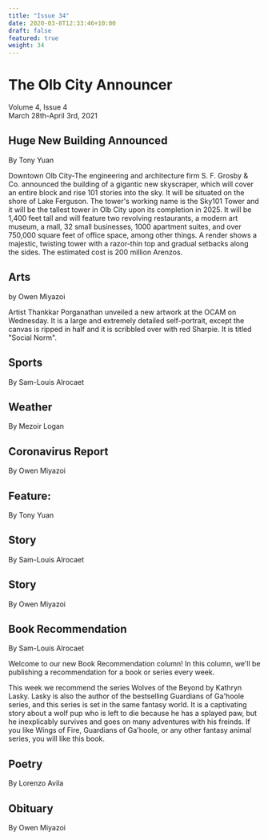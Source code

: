 ```yaml
---
title: "Issue 34"
date: 2020-03-8T12:33:46+10:00
draft: false
featured: true
weight: 34
---
```


# The Olb City Announcer    
Volume 4, Issue 4    
March 28th-April 3rd, 2021    

## Huge New Building Announced
By Tony Yuan

Downtown Olb City-The engineering and architecture firm S. F. Grosby & Co. announced the building of a gigantic new skyscraper, which will cover an entire block and rise 101 stories into the sky. It will be situated on the shore of Lake Ferguson. The tower's working name is the Sky101 Tower and it will be the tallest tower in Olb City upon its completion in 2025. It will be 1,400 feet tall and will feature two revolving restaurants, a modern art museum, a mall, 32 small businesses, 1000 apartment suites, and over 750,000 square feet of office space, among other things. A render shows a majestic, twisting tower with a razor-thin top and gradual setbacks along the sides. The estimated cost is 200 million Arenzos.

## Arts
by Owen Miyazoi

Artist Thankkar Porganathan unveiled a new artwork at the OCAM on Wednesday. It is a large and extremely detailed self-portrait, except the canvas is ripped in half and it is scribbled over with red Sharpie. It is titled "Social Norm".

## Sports
By Sam-Louis Alrocaet



## Weather
By Mezoir Logan



## Coronavirus Report
By Owen Miyazoi



## Feature: 
By Tony Yuan



## Story
By Sam-Louis Alrocaet



## Story
By Owen Miyazoi



## Book Recommendation
By Sam-Louis Alrocaet

Welcome to our new Book Recommendation column! In this column, we'll be publishing a recommendation for a book or series every week.

This week we recommend the series Wolves of the Beyond by Kathryn Lasky. Lasky is also the author of the bestselling Guardians of Ga'hoole series, and this series is set in the same fantasy world. It is a captivating story about a wolf pup who is left to die because he has a splayed paw, but he inexplicably survives and goes on many adventures with his freinds. If you like Wings of Fire, Guardians of Ga'hoole, or any other fantasy animal series, you will like this book.

## Poetry
By Lorenzo Avila



## Obituary
By Owen Miyazoi

